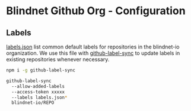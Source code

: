# Blindnet Github Org - Configuration

## Labels

[labels.json](./labels.json) list common default labels for repositories in the blindnet-io organization.
We use this file with [github-label-sync](https://github.com/Financial-Times/github-label-sync) to update labels in existing repositories whenever necessary.

```bash
npm i -g github-label-sync

github-label-sync
  --allow-added-labels
  --access-token xxxxx
  --labels labels.json*
  blindnet-io/REPO
```

